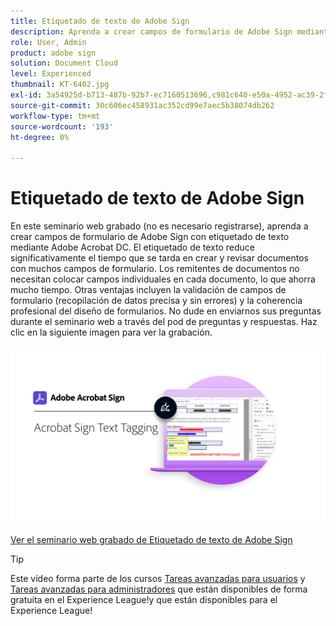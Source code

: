 ```yaml
---
title: Etiquetado de texto de Adobe Sign
description: Aprenda a crear campos de formulario de Adobe Sign mediante el etiquetado de texto con Adobe Acrobat DC
role: User, Admin
product: adobe sign
solution: Document Cloud
level: Experienced
thumbnail: KT-6402.jpg
exl-id: 3a54925d-b713-487b-92b7-ec7160513696,c981c640-e50a-4952-ac39-2f90d6d0cf08
source-git-commit: 30c606ec458931ac352cd99e7aec5b38074db262
workflow-type: tm+mt
source-wordcount: '193'
ht-degree: 0%

---
```


# Etiquetado de texto de Adobe Sign

En este seminario web grabado (no es necesario registrarse), aprenda a crear campos de formulario de Adobe Sign con etiquetado de texto mediante Adobe Acrobat DC. El etiquetado de texto reduce significativamente el tiempo que se tarda en crear y revisar documentos con muchos campos de formulario. Los remitentes de documentos no necesitan colocar campos individuales en cada documento, lo que ahorra mucho tiempo. Otras ventajas incluyen la validación de campos de formulario (recopilación de datos precisa y sin errores) y la coherencia profesional del diseño de formularios. No dude en enviarnos sus preguntas durante el seminario web a través del pod de preguntas y respuestas. Haz clic en la siguiente imagen para ver la grabación.

[![Sesión de inspección](../assets/Text-Tagging.png)](https://event.on24.com/wcc/r/2338276/415BE4603F60A61A546C0A91528B444F)

[Ver el seminario web grabado de Etiquetado de texto de Adobe Sign](https://event.on24.com/wcc/r/2338276/415BE4603F60A61A546C0A91528B444F)

>[!TIP]
>
>Este vídeo forma parte de los cursos [Tareas avanzadas para usuarios](https://experienceleague.adobe.com/?recommended=Sign-U-1-2020.3) y [Tareas avanzadas para administradores](https://experienceleague.adobe.com/?recommended=Sign-A-1-2020.1) que están disponibles de forma gratuita en el Experience League!y que están disponibles para el Experience League!
